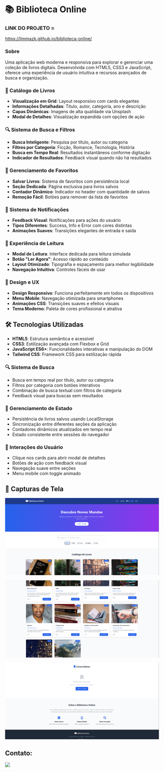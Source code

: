 # 📚 Biblioteca Online

### LINK DO PROJETO =
https://limmazk.github.io/biblioteca-online/

### Sobre

Uma aplicação web moderna e responsiva para explorar e gerenciar uma coleção de livros digitais. Desenvolvida com HTML5, CSS3 e JavaScript, oferece uma experiência de usuário intuitiva e recursos avançados de busca e organização.


### 📖 Catálogo de Livros
- **Visualização em Grid**: Layout responsivo com cards elegantes
- **Informações Detalhadas**: Título, autor, categoria, ano e descrição
- **Capas Dinâmicas**: Imagens de alta qualidade via Unsplash
- **Modal de Detalhes**: Visualização expandida com opções de ação

### 🔍 Sistema de Busca e Filtros
- **Busca Inteligente**: Pesquisa por título, autor ou categoria
- **Filtros por Categoria**: Ficção, Romance, Tecnologia, História
- **Busca em Tempo Real**: Resultados instantâneos conforme digitação
- **Indicador de Resultados**: Feedback visual quando não há resultados

### 💾 Gerenciamento de Favoritos
- **Salvar Livros**: Sistema de favoritos com persistência local
- **Seção Dedicada**: Página exclusiva para livros salvos
- **Contador Dinâmico**: Indicador no header com quantidade de salvos
- **Remoção Fácil**: Botões para remover da lista de favoritos

### 🔔 Sistema de Notificações
- **Feedback Visual**: Notificações para ações do usuário
- **Tipos Diferentes**: Success, Info e Error com cores distintas
- **Animações Suaves**: Transições elegantes de entrada e saída

### 📱 Experiência de Leitura
- **Modal de Leitura**: Interface dedicada para leitura simulada
- **Botão "Ler Agora"**: Acesso rápido ao conteúdo
- **Layout Otimizado**: Tipografia e espaçamento para melhor legibilidade
- **Navegação Intuitiva**: Controles fáceis de usar

### 🎨 Design e UX
- **Design Responsivo**: Funciona perfeitamente em todos os dispositivos
- **Menu Mobile**: Navegação otimizada para smartphones
- **Animações CSS**: Transições suaves e efeitos visuais
- **Tema Moderno**: Paleta de cores profissional e atrativa

## 🛠️ Tecnologias Utilizadas

- **HTML5**: Estrutura semântica e acessível
- **CSS3**: Estilização avançada com Flexbox e Grid
- **JavaScript ES6+**: Funcionalidades interativas e manipulação do DOM
- **Tailwind CSS**: Framework CSS para estilização rápida

### 🔍 Sistema de Busca
- Busca em tempo real por título, autor ou categoria
- Filtros por categoria com botões interativos
- Combinação de busca textual com filtros de categoria
- Feedback visual para buscas sem resultados

### 💾 Gerenciamento de Estado
- Persistência de livros salvos usando LocalStorage
- Sincronização entre diferentes seções da aplicação
- Contadores dinâmicos atualizados em tempo real
- Estado consistente entre sessões do navegador

### 🎯 Interações do Usuário
- Clique nos cards para abrir modal de detalhes
- Botões de ação com feedback visual
- Navegação suave entre seções
- Menu mobile com toggle animado

## 🎨 Capturas de Tela

![Captura de Tela 1](./img/pagina1.png)





![Captura de Tela 1](./img/pagina2.png)






![Captura de Tela 1](./img/pagina3.png)









## Contato:

<a href="https://www.linkedin.com/in/arthur-lima-027581326/" target="_blank"><img src="https://img.shields.io/badge/LinkedIn-0077B5?style=for-the-badge&logo=linkedin&logoColor=white" target="_blank">
